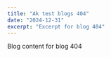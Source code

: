 ```yaml
---
title: "Ak test blogs 404"
date: "2024-12-31"
excerpt: "Excerpt for blog 404"
---
```


Blog content for blog 404